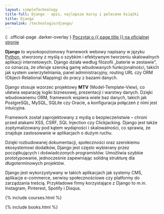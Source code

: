 ```yaml
---
layout: simpleTechnology
title-full: Django - opis, najlepsze kursy i polecane książki
title: Django
permalink: /technologie/django/
---
```


{: .official-page .darker-overlay }
[Poczytaj o {{ page.title }} na oficjalnej stronie](https://www.djangoproject.com/)

**Django** to wysokopoziomowy framework webowy napisany w języku [Python](/technologie/python), stworzony z myślą o szybkim i efektywnym tworzeniu skalowalnych aplikacji internetowych. Django działa według filozofii „baterie w zestawie”, co oznacza, że oferuje szeroką gamę wbudowanych funkcjonalności, takich jak system uwierzytelniania, panel administracyjny, routing URL czy ORM (Object-Relational Mapping) do pracy z bazami danych.

Django stosuje wzorzec projektowy **MTV** (Model-Template-View), co ułatwia separację logiki biznesowej, prezentacji i warstwy danych. Dzięki wbudowanemu ORM, framework wspiera wiele baz danych, takich jak PostgreSQL, MySQL, SQLite czy Oracle, a konfiguracja połączeń z nimi jest intuicyjna.

Framework został zaprojektowany z myślą o bezpieczeństwie – chroni przed atakami XSS, CSRF, SQL Injection czy Clickjacking. Django jest także zoptymalizowany pod kątem wydajności i skalowalności, co sprawia, że znajduje zastosowanie w aplikacjach o dużym ruchu.

Dzięki rozbudowanej dokumentacji, społeczności oraz szerokiemu ekosystemowi dodatków, Django jest często wybierany przez początkujących i doświadczonych programistów. Umożliwia szybkie prototypowanie, jednocześnie zapewniając solidną strukturę dla długoterminowych projektów.

Django jest wykorzystywany w takich aplikacjach jak systemy CMS, aplikacje e-commerce, serwisy społecznościowe czy platformy do zarządzania treścią. Przykładowe firmy korzystające z Django to m.in. Instagram, Pinterest, Spotify i Disqus.

{% include courses.html %}

{% include books.html %}
